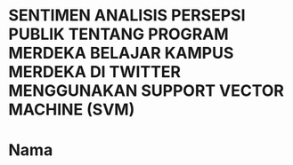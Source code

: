 # SENTIMEN ANALISIS PERSEPSI PUBLIK TENTANG PROGRAM MERDEKA BELAJAR KAMPUS MERDEKA DI TWITTER MENGGUNAKAN SUPPORT VECTOR MACHINE (SVM)

# Nama 
